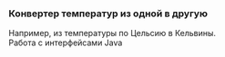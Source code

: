 ### Конвертер температур из одной в другую

Например, из температуры по Цельсию в Кельвины.<br> Работа с интерфейсами Java